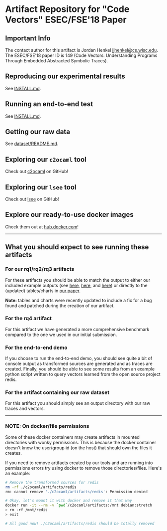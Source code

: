 # Artifact Repository for "Code Vectors" ESEC/FSE'18 Paper

## Important Info

The contact author for this artifact is Jordan Henkel <jjhenkel@cs.wisc.edu>. The ESEC/FSE'18 paper ID is 149 (Code Vectors: Understanding Programs Through Embedded Abstracted Symbolic Traces).

## Reproducing our experimental results

See [INSTALL.md](INSTALL.md).

## Running an end-to-end test

See [INSTALL.md](INSTALL.md).

## Getting our raw data

See [dataset/README.md](dataset/README.md).

## Exploring our `c2ocaml` tool

Check out [c2ocaml](https://github.com/jjhenkel/c2ocaml) on GitHub!

## Exploring our `lsee` tool

Check out [lsee](https://github.com/jjhenkel/lsee) on GitHub!

## Explore our ready-to-use docker images

Check them out at [hub.docker.com](https://hub.docker.com/r/jjhenkel/)!

---

## What you should expect to see running these artifacts

### For our rq1/rq2/rq3 artifacts

For these artifacts you should be able to match the output to either our included
example outputs (see [here](reproduce/rq1/example-output.md), [here](reproduce/rq2/example-output.md), and [here](reproduce/rq3/example-output.md)) or directly to the (updated) tables/charts
in [our paper](#todo).

**Note:** tables and charts were recently updated to include a fix for a bug
found and patched during the creation of our artifact.

### For the rq4 artifact

For this artifact we have generated a more comprehensive benchmark compared to 
the one we used in our initial submission. 

### For the end-to-end demo

If you choose to run the end-to-end demo, you should see quite a bit of console
output as transformed sources are generated and as traces are created. Finally, you
should be able to see some results from an example python script written to query
vectors learned from the open source project redis.

### For the artifact containing our raw dataset

For this artifact you should simply see an output directory with our raw traces
and vectors.

---

### NOTE: On docker/file permissions

Some of these docker containers may create artifacts in mounted directories with wonky permissions. This is because the docker container doesn't know the user/group id (on the host) that should own the files it creates.

If you need to remove artifacts created by our tools and are running into permissions errors try using docker to remove those directories/files. Here's an example:

```bash
# Remove the transformed sources for redis
rm -rf ./c2ocaml/artifacts/redis
rm: cannot remove './c2ocaml/artifacts/redis': Permission denied

# Okay, let's mount it with docker and remove it that way
docker run -it --rm -v `pwd`/c2ocaml/artifacts:/mnt debian:stretch
> rm -rf /mnt/redis
> exit

# All good now! ./c2ocaml/artifacts/redis should be totally removed
```
